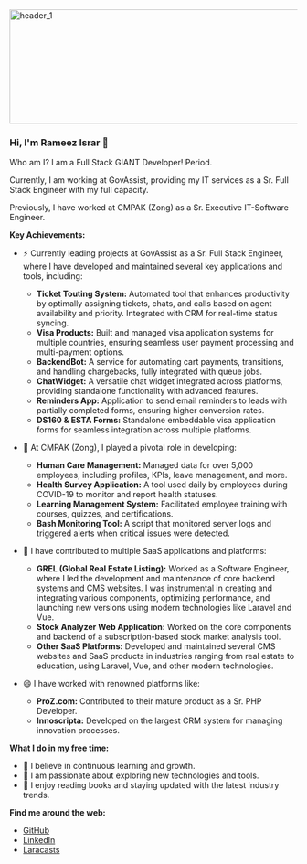 
<img width="1000" height="200" alt="header_1" src="https://github.com/user-attachments/assets/4a718276-a29d-4347-8ae8-f01fed0b8459" />

### Hi, I'm Rameez Israr 👋

Who am I? I am a Full Stack GIANT Developer! Period.

Currently, I am working at GovAssist, providing my IT services as a Sr. Full Stack Engineer with my full capacity.

Previously, I have worked at CMPAK (Zong) as a Sr. Executive IT-Software Engineer.

**Key Achievements:**
- ⚡ Currently leading projects at GovAssist as a Sr. Full Stack Engineer, where I have developed and maintained several key applications and tools, including:
  - **Ticket Touting System:** Automated tool that enhances productivity by optimally assigning tickets, chats, and calls based on agent availability and priority. Integrated with CRM for real-time status syncing.
  - **Visa Products:** Built and managed visa application systems for multiple countries, ensuring seamless user payment processing and multi-payment options.
  - **BackendBot:** A service for automating cart payments, transitions, and handling chargebacks, fully integrated with queue jobs.
  - **ChatWidget:** A versatile chat widget integrated across platforms, providing standalone functionality with advanced features.
  - **Reminders App:** Application to send email reminders to leads with partially completed forms, ensuring higher conversion rates.
  - **DS160 & ESTA Forms:** Standalone embeddable visa application forms for seamless integration across multiple platforms.

- 🔭 At CMPAK (Zong), I played a pivotal role in developing:
  - **Human Care Management:** Managed data for over 5,000 employees, including profiles, KPIs, leave management, and more.
  - **Health Survey Application:** A tool used daily by employees during COVID-19 to monitor and report health statuses.
  - **Learning Management System:** Facilitated employee training with courses, quizzes, and certifications.
  - **Bash Monitoring Tool:** A script that monitored server logs and triggered alerts when critical issues were detected.

- 🌱 I have contributed to multiple SaaS applications and platforms:
  - **GREL (Global Real Estate Listing):** Worked as a Software Engineer, where I led the development and maintenance of core backend systems and CMS websites. I was instrumental in creating and integrating various components, optimizing performance, and launching new versions using modern technologies like Laravel and Vue.
  - **Stock Analyzer Web Application:** Worked on the core components and backend of a subscription-based stock market analysis tool.
  - **Other SaaS Platforms:** Developed and maintained several CMS websites and SaaS products in industries ranging from real estate to education, using Laravel, Vue, and other modern technologies.

- 😄 I have worked with renowned platforms like:
  - **ProZ.com:** Contributed to their mature product as a Sr. PHP Developer.
  - **Innoscripta:** Developed on the largest CRM system for managing innovation processes.

**What I do in my free time:**
- 🔭 I believe in continuous learning and growth.
- 🔭 I am passionate about exploring new technologies and tools.
- 🔭 I enjoy reading books and staying updated with the latest industry trends.

**Find me around the web:**
- [GitHub](https://github.com/alpharameeztech)
- [LinkedIn](https://www.linkedin.com/in/rameez-israr)
- [Laracasts](https://laracasts.com/@rameezisrar)
